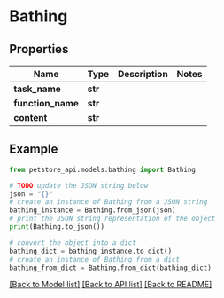 # Bathing


## Properties

Name | Type | Description | Notes
------------ | ------------- | ------------- | -------------
**task_name** | **str** |  | 
**function_name** | **str** |  | 
**content** | **str** |  | 

## Example

```python
from petstore_api.models.bathing import Bathing

# TODO update the JSON string below
json = "{}"
# create an instance of Bathing from a JSON string
bathing_instance = Bathing.from_json(json)
# print the JSON string representation of the object
print(Bathing.to_json())

# convert the object into a dict
bathing_dict = bathing_instance.to_dict()
# create an instance of Bathing from a dict
bathing_from_dict = Bathing.from_dict(bathing_dict)
```
[[Back to Model list]](../README.md#documentation-for-models) [[Back to API list]](../README.md#documentation-for-api-endpoints) [[Back to README]](../README.md)


